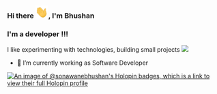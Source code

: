 ### Hi there <img src="https://github.com/bhushan98/bhushan98/blob/main/wave.gif" width="30px">, I'm Bhushan

### I'm a developer !!!

I like experimenting with technologies, building small projects 
<img src="https://media.giphy.com/media/WUlplcMpOCEmTGBtBW/giphy.gif" width="30"> 


- 🔭 I’m currently working as Software Developer

[![An image of @sonawanebhushan's Holopin badges, which is a link to view their full Holopin profile](https://holopin.me/sonawanebhushan)](https://holopin.io/@sonawanebhushan)
